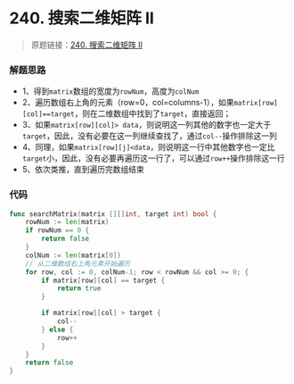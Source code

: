 # 240. 搜索二维矩阵 II

> 原题链接：[240. 搜索二维矩阵 II](https://leetcode-cn.com/problems/search-a-2d-matrix-ii)

### 解题思路
* 1、得到``matrix``数组的宽度为``rowNum``，高度为``colNum``
* 2、遍历数组右上角的元素（row=0，col=columns-1），如果``matrix[row][col]==target``，则在二维数组中找到了``target``，直接返回；
* 3、如果``matrix[row][col]> data``，则说明这一列其他的数字也一定大于``target``，因此，没有必要在这一列继续查找了，通过``col--``操作排除这一列
* 4、同理，如果``matrix[row][j]<data``，则说明这一行中其他数字也一定比``target``小，因此，没有必要再遍历这一行了，可以通过``row++``操作排除这一行
* 5、依次类推，直到遍历完数组结束

### 代码
```go
func searchMatrix(matrix [][]int, target int) bool {
	rowNum := len(matrix)
	if rowNum == 0 {
		return false
	}
	colNum := len(matrix[0])
	// 从二维数组右上角元素开始遍历
	for row, col := 0, colNum-1; row < rowNum && col >= 0; {
		if matrix[row][col] == target {
			return true
		}

		if matrix[row][col] > target {
			col--
		} else {
			row++
		}
	}
	return false
}
```
